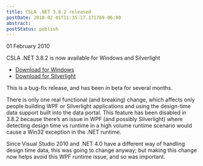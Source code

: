 ```yaml
---
title: CSLA .NET 3.8.2 released
postDate: 2010-02-01T11:35:17.171769-06:00
abstract: 
postStatus: publish
---
```

01 February 2010

CSLA .NET 3.8.2 is now available for Windows and Silverlight

- [Download for Windows](http://www.lhotka.net/cslanet/download.aspx)
- [Download for Silverlight](http://www.lhotka.net/cslalight/download.aspx)


This is a bug-fix release, and has been in beta for several months.

There is only one real functional (and breaking) change, which affects only people building WPF or Silverlight applications and using the design-time data support built into the data portal. This feature has been disabled in 3.8.2 because there’s an issue in WPF (and possibly Silverlight) where detecting design time vs runtime in a high volume runtime scenario would cause a Win32 exception in the .NET runtime.

Since Visual Studio 2010 and .NET 4.0 have a different way of handling design time data, this was going to change anyway; but making this change now helps avoid this WPF runtime issue, and so was important.
